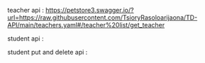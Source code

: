 teacher api :
https://petstore3.swagger.io/?url=https://raw.githubusercontent.com/TsioryRasoloarijaona/TD-API/main/teachers.yaml#/teacher%20list/get_teacher

student api :


student put and delete api :
